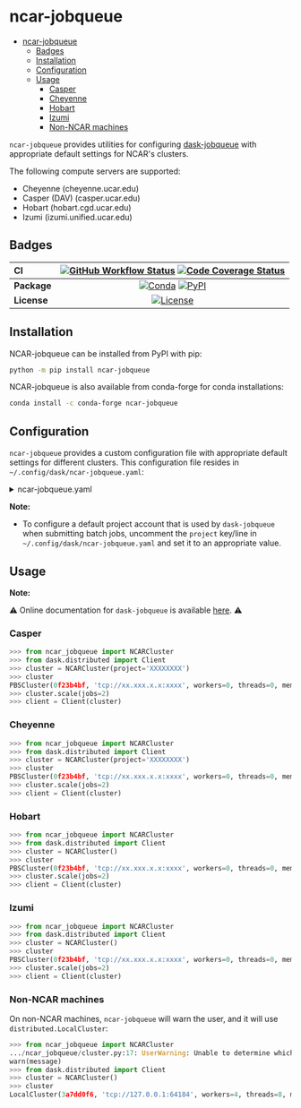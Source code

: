 # ncar-jobqueue

- [ncar-jobqueue](#ncar-jobqueue)
  - [Badges](#badges)
  - [Installation](#installation)
  - [Configuration](#configuration)
  - [Usage](#usage)
    - [Casper](#casper)
    - [Cheyenne](#cheyenne)
    - [Hobart](#hobart)
    - [Izumi](#izumi)
    - [Non-NCAR machines](#non-ncar-machines)

`ncar-jobqueue` provides utilities for configuring [dask-jobqueue](https://dask-jobqueue.readthedocs.io/en/latest/) with appropriate default settings for NCAR's clusters.

The following compute servers are supported:

- Cheyenne (cheyenne.ucar.edu)
- Casper (DAV) (casper.ucar.edu)
- Hobart (hobart.cgd.ucar.edu)
- Izumi (izumi.unified.ucar.edu)

## Badges

| CI          | [![GitHub Workflow Status][github-ci-badge]][github-ci-link] [![Code Coverage Status][codecov-badge]][codecov-link] |
| :---------- | :----------------------------------------------------------------------------------------------------------------------------------------------------------------------------------: |
| **Package** |                                                         [![Conda][conda-badge]][conda-link] [![PyPI][pypi-badge]][pypi-link]                                                         |
| **License** |                                                                        [![License][license-badge]][repo-link]                                                                        |

## Installation

NCAR-jobqueue can be installed from PyPI with pip:

```bash
python -m pip install ncar-jobqueue
```

NCAR-jobqueue is also available from conda-forge for conda installations:

```bash
conda install -c conda-forge ncar-jobqueue
```

## Configuration

`ncar-jobqueue` provides a custom configuration file with appropriate default settings for different clusters. This configuration file resides in `~/.config/dask/ncar-jobqueue.yaml`:

<details>
<summary>ncar-jobqueue.yaml</summary>

```yaml
cheyenne:
  pbs:
    #project: XXXXXXXX
    name: dask-worker-cheyenne
    cores: 18 # Total number of cores per job
    memory: '109GB' # Total amount of memory per job
    processes: 18 # Number of Python processes per job
    interface: ib0 # Network interface to use like eth0 or ib0
    queue: regular
    walltime: '01:00:00'
    resource-spec: select=1:ncpus=36:mem=109GB
    log-directory: '/glade/scratch/${USER}/dask/cheyenne/logs'
    local-directory: '/glade/scratch/${USER}/dask/cheyenne/local-dir'
    job-extra: []
    env-extra: []
    death-timeout: 60

casper-dav:
  pbs:
    #project: XXXXXXXX
    name: dask-worker-casper-dav
    cores: 2 # Total number of cores per job
    memory: '25GB' # Total amount of memory per job
    processes: 1 # Number of Python processes per job
    interface: ib0
    walltime: '01:00:00'
    resource-spec: select=1:ncpus=1:mem=25GB
    queue: casper
    log-directory: '/glade/scratch/${USER}/dask/casper-dav/logs'
    local-directory: '/glade/scratch/${USER}/dask/casper-dav/local-dir'
    job-extra: []
    env-extra: []
    death-timeout: 60

hobart:
  pbs:
    name: dask-worker-hobart
    cores: 10 # Total number of cores per job
    memory: '96GB' # Total amount of memory per job
    processes: 10 # Number of Python processes per job
    # interface: null              # ib0 doesn't seem to be working on Hobart
    queue: medium
    walltime: '08:00:00'
    resource-spec: nodes=1:ppn=48
    log-directory: '/scratch/cluster/${USER}/dask/hobart/logs'
    local-directory: '/scratch/cluster/${USER}/dask/hobart/local-dir'
    job-extra: ['-r n']
    env-extra: []
    death-timeout: 60

izumi:
  pbs:
    name: dask-worker-izumi
    cores: 10 # Total number of cores per job
    memory: '96GB' # Total amount of memory per job
    processes: 10 # Number of Python processes per job
    # interface: null              # ib0 doesn't seem to be working on Hobart
    queue: medium
    walltime: '08:00:00'
    resource-spec: nodes=1:ppn=48
    log-directory: '/scratch/cluster/${USER}/dask/izumi/logs'
    local-directory: '/scratch/cluster/${USER}/dask/izumi/local-dir'
    job-extra: ['-r n']
    env-extra: []
    death-timeout: 60
```

</details>

**Note:**

- To configure a default project account that is used by `dask-jobqueue` when submitting batch jobs, uncomment the `project` key/line in `~/.config/dask/ncar-jobqueue.yaml` and set it to an appropriate value.

## Usage

**Note:**

⚠️ Online documentation for `dask-jobqueue` is available [here][rtd-link]. ⚠️

### Casper

```python
>>> from ncar_jobqueue import NCARCluster
>>> from dask.distributed import Client
>>> cluster = NCARCluster(project='XXXXXXXX')
>>> cluster
PBSCluster(0f23b4bf, 'tcp://xx.xxx.x.x:xxxx', workers=0, threads=0, memory=0 B)
>>> cluster.scale(jobs=2)
>>> client = Client(cluster)
```

### Cheyenne

```python
>>> from ncar_jobqueue import NCARCluster
>>> from dask.distributed import Client
>>> cluster = NCARCluster(project='XXXXXXXX')
>>> cluster
PBSCluster(0f23b4bf, 'tcp://xx.xxx.x.x:xxxx', workers=0, threads=0, memory=0 B)
>>> cluster.scale(jobs=2)
>>> client = Client(cluster)
```

### Hobart

```python
>>> from ncar_jobqueue import NCARCluster
>>> from dask.distributed import Client
>>> cluster = NCARCluster()
>>> cluster
PBSCluster(0f23b4bf, 'tcp://xx.xxx.x.x:xxxx', workers=0, threads=0, memory=0 B)
>>> cluster.scale(jobs=2)
>>> client = Client(cluster)
```

### Izumi

```python
>>> from ncar_jobqueue import NCARCluster
>>> from dask.distributed import Client
>>> cluster = NCARCluster()
>>> cluster
PBSCluster(0f23b4bf, 'tcp://xx.xxx.x.x:xxxx', workers=0, threads=0, memory=0 B)
>>> cluster.scale(jobs=2)
>>> client = Client(cluster)
```

### Non-NCAR machines

On non-NCAR machines, `ncar-jobqueue` will warn the user, and it will use `distributed.LocalCluster`:

```python
>>> from ncar_jobqueue import NCARCluster
.../ncar_jobqueue/cluster.py:17: UserWarning: Unable to determine which NCAR cluster you are running on... Returning a `distributed.LocalCluster` class.
warn(message)
>>> from dask.distributed import Client
>>> cluster = NCARCluster()
>>> cluster
LocalCluster(3a7dd0f6, 'tcp://127.0.0.1:64184', workers=4, threads=8, memory=17.18 GB)
```

[github-ci-badge]: https://img.shields.io/github/workflow/status/NCAR/ncar-jobqueue/CI?label=CI&logo=github&style=for-the-badge
[github-ci-link]: https://github.com/NCAR/ncar-jobqueue/actions?query=workflow%3ACI
[codecov-badge]: https://img.shields.io/codecov/c/github/NCAR/ncar-jobqueue.svg?logo=codecov&style=for-the-badge
[codecov-link]: https://codecov.io/gh/NCAR/ncar-jobqueue
[rtd-badge]: https://img.shields.io/readthedocs/dask-jobqueue/latest.svg?style=for-the-badge
[rtd-link]: https://jobqueue.dask.org/en/latest/?badge=latest
[pypi-badge]: https://img.shields.io/pypi/v/ncar-jobqueue?logo=pypi&style=for-the-badge
[pypi-link]: https://pypi.org/project/ncar-jobqueue
[conda-badge]: https://img.shields.io/conda/vn/conda-forge/ncar-jobqueue?logo=anaconda&style=for-the-badge
[conda-link]: https://anaconda.org/conda-forge/ncar-jobqueue
[license-badge]: https://img.shields.io/github/license/NCAR/ncar-jobqueue?style=for-the-badge
[repo-link]: https://github.com/NCAR/ncar-jobqueue
